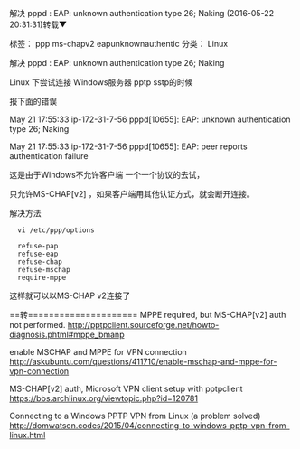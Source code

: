 解决 pppd : EAP: unknown authentication type 26; Naking (2016-05-22 20:31:31)转载▼

标签： ppp ms-chapv2 eapunknownauthentic	分类： Linux

解决 pppd : EAP: unknown authentication type 26; Naking

Linux 下尝试连接 Windows服务器 pptp sstp的时候

报下面的错误

May 21 17:55:33 ip-172-31-7-56 pppd[10655]: EAP: unknown authentication type 26; Naking

May 21 17:55:33 ip-172-31-7-56 pppd[10655]: EAP: peer reports authentication failure

这是由于Windows不允许客户端 一个一个协议的去试，

只允许MS-CHAP[v2] ，如果客户端用其他认证方式，就会断开连接。

解决方法

      vi /etc/ppp/options

      refuse-pap
      refuse-eap
      refuse-chap
      refuse-mschap
      require-mppe

这样就可以以MS-CHAP v2连接了

==转=====================
MPPE required, but MS-CHAP[v2] auth not performed.
http://pptpclient.sourceforge.net/howto-diagnosis.phtml#mppe_bmanp

enable MSCHAP and MPPE for VPN connection
http://askubuntu.com/questions/411710/enable-mschap-and-mppe-for-vpn-connection

MS-CHAP[v2] auth, Microsoft VPN client setup with pptpclient
https://bbs.archlinux.org/viewtopic.php?id=120781

Connecting to a Windows PPTP VPN from Linux (a problem solved)
http://domwatson.codes/2015/04/connecting-to-windows-pptp-vpn-from-linux.html
